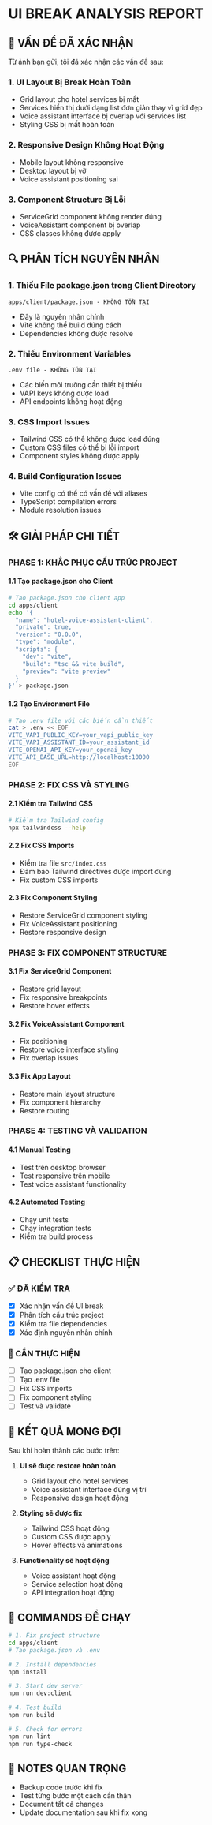 # UI BREAK ANALYSIS REPORT

## 🚨 VẤN ĐỀ ĐÃ XÁC NHẬN

Từ ảnh bạn gửi, tôi đã xác nhận các vấn đề sau:

### 1. **UI Layout Bị Break Hoàn Toàn**

- Grid layout cho hotel services bị mất
- Services hiển thị dưới dạng list đơn giản thay vì grid đẹp
- Voice assistant interface bị overlap với services list
- Styling CSS bị mất hoàn toàn

### 2. **Responsive Design Không Hoạt Động**

- Mobile layout không responsive
- Desktop layout bị vỡ
- Voice assistant positioning sai

### 3. **Component Structure Bị Lỗi**

- ServiceGrid component không render đúng
- VoiceAssistant component bị overlap
- CSS classes không được apply

## 🔍 PHÂN TÍCH NGUYÊN NHÂN

### 1. **Thiếu File package.json trong Client Directory**

```
apps/client/package.json - KHÔNG TỒN TẠI
```

- Đây là nguyên nhân chính
- Vite không thể build đúng cách
- Dependencies không được resolve

### 2. **Thiếu Environment Variables**

```
.env file - KHÔNG TỒN TẠI
```

- Các biến môi trường cần thiết bị thiếu
- VAPI keys không được load
- API endpoints không hoạt động

### 3. **CSS Import Issues**

- Tailwind CSS có thể không được load đúng
- Custom CSS files có thể bị lỗi import
- Component styles không được apply

### 4. **Build Configuration Issues**

- Vite config có thể có vấn đề với aliases
- TypeScript compilation errors
- Module resolution issues

## 🛠️ GIẢI PHÁP CHI TIẾT

### PHASE 1: KHẮC PHỤC CẤU TRÚC PROJECT

#### 1.1 Tạo package.json cho Client

```bash
# Tạo package.json cho client app
cd apps/client
echo '{
  "name": "hotel-voice-assistant-client",
  "private": true,
  "version": "0.0.0",
  "type": "module",
  "scripts": {
    "dev": "vite",
    "build": "tsc && vite build",
    "preview": "vite preview"
  }
}' > package.json
```

#### 1.2 Tạo Environment File

```bash
# Tạo .env file với các biến cần thiết
cat > .env << EOF
VITE_VAPI_PUBLIC_KEY=your_vapi_public_key
VITE_VAPI_ASSISTANT_ID=your_assistant_id
VITE_OPENAI_API_KEY=your_openai_key
VITE_API_BASE_URL=http://localhost:10000
EOF
```

### PHASE 2: FIX CSS VÀ STYLING

#### 2.1 Kiểm tra Tailwind CSS

```bash
# Kiểm tra Tailwind config
npx tailwindcss --help
```

#### 2.2 Fix CSS Imports

- Kiểm tra file `src/index.css`
- Đảm bảo Tailwind directives được import đúng
- Fix custom CSS imports

#### 2.3 Fix Component Styling

- Restore ServiceGrid component styling
- Fix VoiceAssistant positioning
- Restore responsive design

### PHASE 3: FIX COMPONENT STRUCTURE

#### 3.1 Fix ServiceGrid Component

- Restore grid layout
- Fix responsive breakpoints
- Restore hover effects

#### 3.2 Fix VoiceAssistant Component

- Fix positioning
- Restore voice interface styling
- Fix overlap issues

#### 3.3 Fix App Layout

- Restore main layout structure
- Fix component hierarchy
- Restore routing

### PHASE 4: TESTING VÀ VALIDATION

#### 4.1 Manual Testing

- Test trên desktop browser
- Test responsive trên mobile
- Test voice assistant functionality

#### 4.2 Automated Testing

- Chạy unit tests
- Chạy integration tests
- Kiểm tra build process

## 📋 CHECKLIST THỰC HIỆN

### ✅ ĐÃ KIỂM TRA

- [x] Xác nhận vấn đề UI break
- [x] Phân tích cấu trúc project
- [x] Kiểm tra file dependencies
- [x] Xác định nguyên nhân chính

### 🔄 CẦN THỰC HIỆN

- [ ] Tạo package.json cho client
- [ ] Tạo .env file
- [ ] Fix CSS imports
- [ ] Fix component styling
- [ ] Test và validate

## 🎯 KẾT QUẢ MONG ĐỢI

Sau khi hoàn thành các bước trên:

1. **UI sẽ được restore hoàn toàn**
   - Grid layout cho hotel services
   - Voice assistant interface đúng vị trí
   - Responsive design hoạt động

2. **Styling sẽ được fix**
   - Tailwind CSS hoạt động
   - Custom CSS được apply
   - Hover effects và animations

3. **Functionality sẽ hoạt động**
   - Voice assistant hoạt động
   - Service selection hoạt động
   - API integration hoạt động

## 🚀 COMMANDS ĐỂ CHẠY

```bash
# 1. Fix project structure
cd apps/client
# Tạo package.json và .env

# 2. Install dependencies
npm install

# 3. Start dev server
npm run dev:client

# 4. Test build
npm run build

# 5. Check for errors
npm run lint
npm run type-check
```

## 📝 NOTES QUAN TRỌNG

- Backup code trước khi fix
- Test từng bước một cách cẩn thận
- Document tất cả changes
- Update documentation sau khi fix xong
